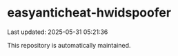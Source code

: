 # easyanticheat-hwidspoofer

Last updated: 2025-05-31 05:21:36

This repository is automatically maintained.
